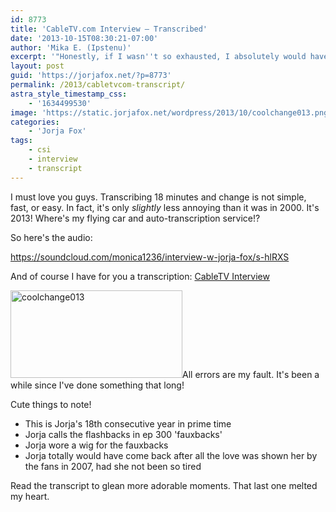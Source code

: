 ```yaml
---
id: 8773
title: 'CableTV.com Interview — Transcribed'
date: '2013-10-15T08:30:21-07:00'
author: 'Mika E. (Ipstenu)'
excerpt: '"Honestly, if I wasn''t so exhausted, I absolutely would have."'
layout: post
guid: 'https://jorjafox.net/?p=8773'
permalink: /2013/cabletvcom-transcript/
astra_style_timestamp_css:
    - '1634499530'
image: 'https://static.jorjafox.net/wordpress/2013/10/coolchange013.png'
categories:
    - 'Jorja Fox'
tags:
    - csi
    - interview
    - transcript
---
```


I must love you guys. Transcribing 18 minutes and change is not simple, fast, or easy. In fact, it's only _slightly_ less annoying than it was in 2000. It's 2013! Where's my flying car and auto-transcription service!?

So here's the audio:

https://soundcloud.com/monica1236/interview-w-jorja-fox/s-hlRXS

And of course I have for you a transcription: <a href="https://jorjafox.net/wiki/CableTV.com_(24_September_2013)">CableTV Interview</a>

<img class="alignright size-thumbnail wp-image-8779" alt="coolchange013" src="//static.jorjafox.net/wordpress/2013/10/coolchange013.png" width="275" height="140" />All errors are my fault. It's been a while since I've done something that long!

Cute things to note!
<ul>
	<li>This is Jorja's 18th consecutive year in prime time</li>
	<li>Jorja calls the flashbacks in ep 300 'fauxbacks'</li>
	<li>Jorja wore a wig for the fauxbacks</li>
	<li>Jorja totally would have come back after all the love was shown her by the fans in 2007, had she not been so tired</li>
</ul>
Read the transcript to glean more adorable moments. That last one melted my heart.
